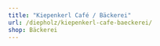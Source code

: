 ```yaml
---
title: "Kiepenkerl Café / Bäckerei"
url: /diepholz/kiepenkerl-cafe-baeckerei/
shop: Bäckerei
---
```

